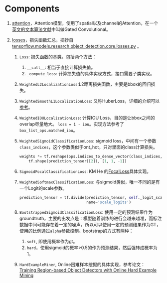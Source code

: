 # Components
1. [attention](./attention.py)，Attention模型，使用了spatial以及channel的Attention，在一个[英文的文本算法文献](https://arxiv.org/abs/1612.08083)中叫做Gated Convolutional。

2. [losses](./losses.py)，损失函数汇总，摘抄自[tensorflow.models.research.object_detection.core.losses.py](https://github.com/tensorflow/models/blob/master/research/object_detection/core/losses.py) 。
	1. `Loss`: 损失函数的基类。包括两个方法：
		1. `__call__`: 相当于直接计算损失值。
		2. `_compute_loss`: 计算损失值的具体实现方式，接口需要子类实现。
	2. `WeightedL2LocalizationLoss`:L2距离损失函数，主要是bbox的回归损失。
	3. `WeightedSmoothL1LocalizationLoss`: 又称HuberLoss，详细的介绍可以[参考](https://blog.csdn.net/lanchunhui/article/details/50427055)。
	4. `WeightedIOULocalizationLoss`: 计算IOU Loss，目的是让bbox之间的overlap尽量地大。 `loss = 1 - iou`。实现方法参考了`box_list_ops.matched_iou`。
	5. `WeightedSigmoidClassificationLoss`: sigmoid loss，中间有一个参数`class_indices`，这个参数类似于ont_hot，只对里面的class计算损失。
	
		```python
		weights *= tf.reshape(ops.indices_to_dense_vector(class_indices,
			tf.shape(prediction_tensor)[2]), [1, 1, -1])
		```
	6. `SigmoidFocalClassificationLoss`: KM He 的[FocalLoss](https://arxiv.org/abs/1708.02002)具体实现。
	7. `WeightedSoftmaxClassificationLoss`: 与sigmoid类似，唯一不同的是有一个Logit的scale参数。
	
		```python
		prediction_tensor = tf.divide(prediction_tensor, self._logit_scale,
                                      name='scale_logits')
		```
	8. `BootstrappedSigmoidClassificationLoss`: 使用一定的预测结果作为groundtruth，主要的出发点是：模型随着训练的进行会越来越准，而标注数据中间可能存在着一定的噪声，所以可以使用一定的预测结果作为GT，使用的比例通过`alpha`参数控制。bootstrap的方式有两种：
		1. `soft`, 即使用概率作为gt。
		2. `hard`，使用sigmoid的概率>0.5的作为预测结果，然后强转成概率为1。

	9. `HardExampleMiner`, Online困难样本挖掘的具体实现，参考论文：[
Training Region-based Object Detectors with Online Hard Example Mining](https://arxiv.org/abs/1604.03540)
